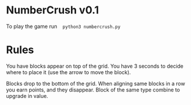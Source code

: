 # NumberCrush v0.1

To play the game run
` ` `
python3 numbercrush.py
` ` `

# Rules
You have blocks appear on top of the grid. You have 3 seconds to decide where to place it (use the arrow to move the block).

 Blocks drop to the bottom of the grid. When aligning same blocks in a row you earn points, and they disappear. Block of the same type combine to upgrade in value.



